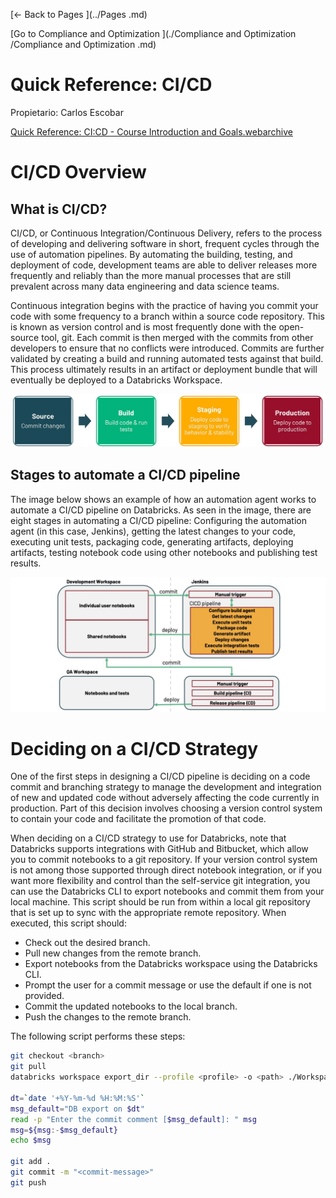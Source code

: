 [← Back to Pages ](../Pages .md)

[Go to Compliance and Optimization ](./Compliance and Optimization /Compliance and Optimization .md)

# Quick Reference: CI/CD

Propietario: Carlos Escobar

[Quick Reference: CI:CD - Course Introduction and Goals.webarchive](Quick%20Reference%20CI%20CD%20880336ceb7b147c1bec0ff5501a0778d/Quick_Reference_CICD_-_Course_Introduction_and_Goals.webarchive)

# CI/CD Overview

## What is CI/CD?

CI/CD, or Continuous Integration/Continuous Delivery, refers to the process of developing and delivering software in short, frequent cycles through the use of automation pipelines. By automating the building, testing, and deployment of code, development teams are able to deliver releases more frequently and reliably than the more manual processes that are still prevalent across many data engineering and data science teams.

Continuous integration begins with the practice of having you commit your code with some frequency to a branch within a source code repository. This is known as version control and is most frequently done with the open-source tool, git. Each commit is then merged with the commits from other developers to ensure that no conflicts were introduced. Commits are further validated by creating a build and running automated tests against that build. This process ultimately results in an artifact or deployment bundle that will eventually be deployed to a Databricks Workspace.

![Quick%20Reference%20CI%20CD%20880336ceb7b147c1bec0ff5501a0778d/QMlucb87_1N0vq0X_fEmNjC81hlWioGd9.jpg](Quick%20Reference%20CI%20CD%20880336ceb7b147c1bec0ff5501a0778d/QMlucb87_1N0vq0X_fEmNjC81hlWioGd9.jpg)

## Stages to automate a CI/CD pipeline

The image below shows an example of how an automation agent works to automate a CI/CD pipeline on Databricks. As seen in the image, there are eight stages in automating a CI/CD pipeline: Configuring the automation agent (in this case, Jenkins), getting the latest changes to your code, executing unit tests, packaging code, generating artifacts, deploying artifacts, testing notebook code using other notebooks and publishing test results.

![Quick%20Reference%20CI%20CD%20880336ceb7b147c1bec0ff5501a0778d/dd_b2o-5-wd1rE2q_Y5Qj3ZErjzcIQeis.jpg](Quick%20Reference%20CI%20CD%20880336ceb7b147c1bec0ff5501a0778d/dd_b2o-5-wd1rE2q_Y5Qj3ZErjzcIQeis.jpg)

# Deciding on a CI/CD Strategy

One of the first steps in designing a CI/CD pipeline is deciding on a code commit and branching strategy to manage the development and integration of new and updated code without adversely affecting the code currently in production. Part of this decision involves choosing a version control system to contain your code and facilitate the promotion of that code.

When deciding on a CI/CD strategy to use for Databricks, note that Databricks supports integrations with GitHub and Bitbucket, which allow you to commit notebooks to a git repository. If your version control system is not among those supported through direct notebook integration, or if you want more flexibility and control than the self-service git integration, you can use the Databricks CLI to export notebooks and commit them from your local machine. This script should be run from within a local git repository that is set up to sync with the appropriate remote repository. When executed, this script should:

- Check out the desired branch.
- Pull new changes from the remote branch.
- Export notebooks from the Databricks workspace using the Databricks CLI.
- Prompt the user for a commit message or use the default if one is not provided.
- Commit the updated notebooks to the local branch.
- Push the changes to the remote branch.

The following script performs these steps:

```bash
git checkout <branch>
git pull
databricks workspace export_dir --profile <profile> -o <path> ./Workspace

dt=`date '+%Y-%m-%d %H:%M:%S'`
msg_default="DB export on $dt"
read -p "Enter the commit comment [$msg_default]: " msg
msg=${msg:-$msg_default}
echo $msg

git add .
git commit -m "<commit-message>"
git push
```